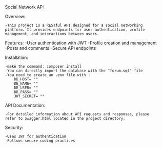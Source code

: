 Social Network API

Overview:

    -This project is a RESTful API designed for a social networking platform. It provides endpoints for user authentication, profile management, and interactions between users.

Features:
    -User authentication with JWT
    -Profile creation and management
    -Posts and comments
    -Secure API endpoints

Installation:

    -make the command: composer install
    -You can directly import the database with the "forum.sql" file
    -You need to create an .env file with :
        DB_HOST= ""
        DB_NAME= ""
        DB_USER= ""
        DB_PASS= ""
        JWT_SECRET= ""

API Documentation:

    -For detailed information about API requests and responses, please refer to Swagger.html located in the project directory.

Security:

    -Uses JWT for authentication
    -Follows secure coding practices
